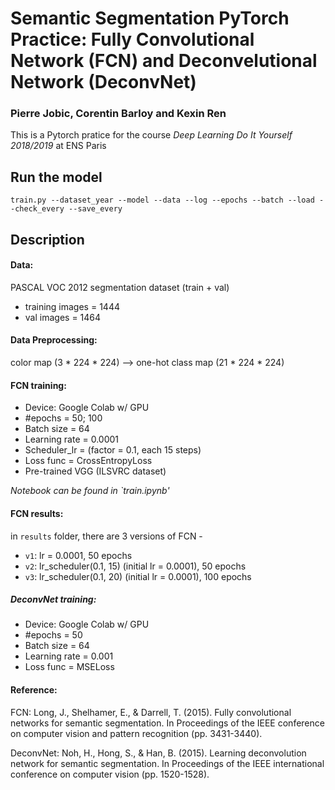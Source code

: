 # Semantic Segmentation PyTorch Practice: Fully Convolutional Network (FCN) and Deconvelutional Network (DeconvNet)
### Pierre Jobic, Corentin Barloy and Kexin Ren

This is a Pytorch pratice for the course _Deep Learning Do It Yourself 2018/2019_ at ENS Paris

## Run the model
```
train.py --dataset_year --model --data --log --epochs --batch --load --check_every --save_every
```


## Description 
#### Data:
PASCAL VOC 2012 segmentation dataset (train + val)
- training images = 1444
- val images = 1464



#### Data Preprocessing:
color map (3 * 224 * 224) --> one-hot class map (21 * 224 * 224)



#### FCN training:
- Device: Google Colab w/ GPU
- #epochs = 50; 100
- Batch size = 64
- Learning rate = 0.0001 
- Scheduler_lr = (factor = 0.1, each 15 steps)
- Loss func =  CrossEntropyLoss
- Pre-trained VGG (ILSVRC dataset)

_Notebook can be found in `train.ipynb'_

#### FCN results:
in `results` folder, there are 3 versions of FCN -
- `v1`: lr = 0.0001, 50 epochs
- `v2`: lr_scheduler(0.1, 15) (initial lr = 0.0001), 50 epochs
- `v3`: lr_scheduler(0.1, 20) (initial lr = 0.0001), 100 epochs



##### DeconvNet training:
- Device: Google Colab w/ GPU
- #epochs = 50
- Batch size = 64
- Learning rate = 0.001
- Loss func =  MSELoss



#### Reference:
FCN: Long, J., Shelhamer, E., & Darrell, T. (2015). Fully convolutional networks for semantic segmentation. In Proceedings of the IEEE conference on computer vision and pattern recognition (pp. 3431-3440).


DeconvNet: Noh, H., Hong, S., & Han, B. (2015). Learning deconvolution network for semantic segmentation. In Proceedings of the IEEE international conference on computer vision (pp. 1520-1528).


